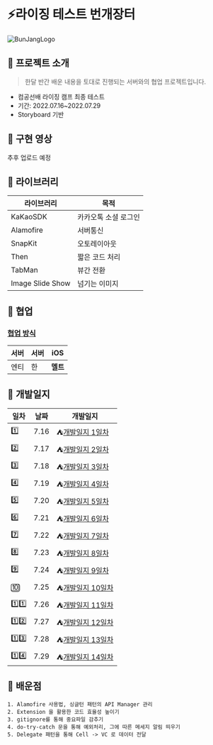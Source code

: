 # ⚡️라이징 테스트 번개장터
![BunJangLogo](https://user-images.githubusercontent.com/57269348/180080833-fb94690f-aaf3-469d-9a34-e5c523bcce8f.png)

## 📌 프로젝트 소개
> 한달 반간 배운 내용을 토대로 진행되는 서버와의 협업 프로젝트입니다.
- 컴공선배 라이징 캠프 최종 테스트
- 기간: 2022.07.16~2022.07.29
- Storyboard 기반

## 📌 구현 영상
추후 업로드 예정

## 📌 라이브러리

| 라이브러리 | 목적 |
| --- | --- |
|KaKaoSDK|카카오톡 소셜 로그인|
| Alamofire | 서버통신 |
| SnapKit | 오토레이아웃 |
| Then | 짧은 코드 처리 |
| TabMan | 뷰간 전환 |
| Image Slide Show | 넘기는 이미지 |

## 📌 협업

### [협업 방식](https://www.notion.so/melt-split/208282858ffb4dd3803af9a8855045ec)

|서버|서버|iOS|
|---|---|---|
|엔티|한|**멜트**|

## 📌 개발일지

| 일차 | 날짜 | 개발일지 |
|-| --- | --- |
|1️⃣| 7.16 | ⛺️[개발일지 1일차](https://www.notion.so/melt-split/1-7b2291c1bff94202becf58e3f2114408) |
|2️⃣| 7.17 | ⛺️[개발일지 2일차](https://www.notion.so/melt-split/2-efd6f1a83e704b5d83205e165aed97ac) |
|3️⃣| 7.18 | ⛺️[개발일지 3일차](https://www.notion.so/melt-split/3-e9b318c0d42e44c7801bf606dd4e3331) |
|4️⃣| 7.19 | ⛺️[개발일지 4일차](https://www.notion.so/melt-split/4-7d02076d5bfd400d900049eabc43d74b) |
|5️⃣| 7.20 | ⛺️[개발일지 5일차](https://www.notion.so/melt-split/5-e2f589571a63450b8aa22fddb5144096) |
|6️⃣| 7.21 | ⛺️[개발일지 6일차](https://www.notion.so/melt-split/6-f71aa1860e7a49b99a6bf687a0efbdd4) |
|7️⃣| 7.22 | ⛺️[개발일지 7일차](https://www.notion.so/melt-split/7-0f48cc1a36fb4961964bebfd6c9fd1e0)|
|8️⃣| 7.23 | ⛺️[개발일지 8일차](https://www.notion.so/melt-split/8-8c1e08d1d79d4cddb20be8210d12c16f)|
|9️⃣| 7.24 | ⛺️[개발일지 9일차]() |
|🔟| 7.25 | ⛺️[개발일지 10일차]() |
|1️⃣1️⃣| 7.26 | ⛺️[개발일지 11일차]() |
|1️⃣2️⃣| 7.27 | ⛺️[개발일지 12일차]() |
|1️⃣3️⃣| 7.28 | ⛺️[개발일지 13일차]() |
|1️⃣4️⃣| 7.29 | ⛺️[개발일지 14일차]() |

## 📌 배운점
```
1. Alamofire 사용법, 싱글턴 패턴의 API Manager 관리
2. Extension 을 활용한 코드 효율성 높이기
3. gitignore를 통해 중요파일 감추기
4. do-try-catch 문을 통해 예외처리, 그에 따른 메세지 알림 띄우기
5. Delegate 패턴을 통해 Cell -> VC 로 데이터 전달
```
